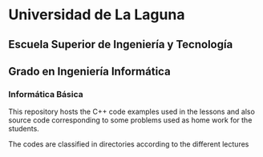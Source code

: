 # Universidad de La Laguna
## Escuela Superior de Ingeniería y Tecnología
## Grado en Ingeniería Informática
### Informática Básica

This repository hosts the C++ code examples used in the lessons
and also source code corresponding to some problems used as home work
for the students.

The codes are classified in directories according to the different lectures
